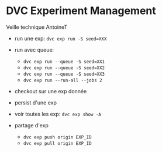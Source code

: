 DVC Experiment Management
===

Veille technique AntoineT


- run une exp: `dvc exp run -S seed=XXX`
- run avec queue:
  - `dvc exp run --queue -S seed=XX1`
  - `dvc exp run --queue -S seed=XX2`
  - `dvc exp run --queue -S seed=XX3`
  - `dvc exp run --run-all --jobs 2`
- checkout sur une exp donnée
- persist d'une exp
- voir toutes les exp: `dvc exp show -A`

- partage d'exp
  - `dvc exp push origin EXP_ID`
  - `dvc exp pull origin EXP_ID`
